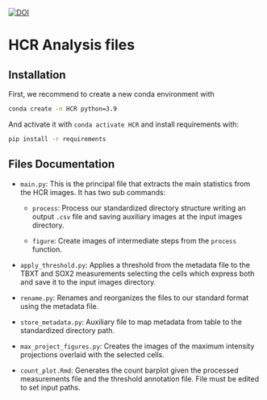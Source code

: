 [![DOI](https://zenodo.org/badge/427429472.svg)](https://zenodo.org/doi/10.5281/zenodo.13761254)

# HCR Analysis files

## Installation

First, we recommend to create a new conda environment with

```bash
conda create -n HCR python=3.9
```

And activate it with `conda activate HCR` and install requirements with:

```bash
pip install -r requirements
```

## Files Documentation

- `main.py`: This is the principal file that extracts the main statistics from the HCR images. It has two sub commands:

   - `process`: Process our standardized directory structure writing an output `.csv` file and saving auxiliary images at the input images directory.

   - `figure`: Create images of intermediate steps from the `process` function.

- `apply_threshold.py`: Applies a threshold from the metadata file to the TBXT and SOX2 measurements selecting the cells which express both and save it to the input images directory.

- `rename.py`: Renames and reorganizes the files to our standard format using the metadata file.

- `store_metadata.py`: Auxiliary file to map metadata from table to the standardized directory path.

- `max_project_figures.py`: Creates the images of the maximum intensity projections overlaid with the selected cells.

- `count_plot.Rmd`: Generates the count barplot given the processed measurements file and the threshold annotation file. File must be edited to set input paths.
